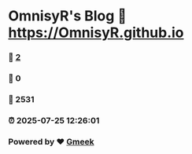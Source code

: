 # OmnisyR's Blog :link: https://OmnisyR.github.io 
### :page_facing_up: [2](https://OmnisyR.github.io/tag.html) 
### :speech_balloon: 0 
### :hibiscus: 2531 
### :alarm_clock: 2025-07-25 12:26:01 
### Powered by :heart: [Gmeek](https://github.com/Meekdai/Gmeek)
